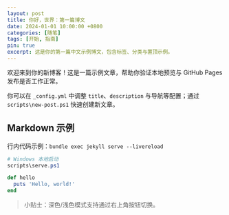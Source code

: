 ```yaml
---
layout: post
title: 你好，世界：第一篇博文
date: 2024-01-01 10:00:00 +0800
categories: [随笔]
tags: [开始, 指南]
pin: true
excerpt: 这是你的第一篇中文示例博文，包含标签、分类与置顶示例。
---
```


欢迎来到你的新博客！这是一篇示例文章，帮助你验证本地预览与 GitHub Pages 发布是否工作正常。

你可以在 `_config.yml` 中调整 `title`、`description` 与导航等配置；通过 `scripts\new-post.ps1` 快速创建新文章。

## Markdown 示例

行内代码示例：`bundle exec jekyll serve --livereload`

```powershell
# Windows 本地启动
scripts\serve.ps1
```

```ruby
def hello
  puts 'Hello, world!'
end
```

> 小贴士：深色/浅色模式支持通过右上角按钮切换。

